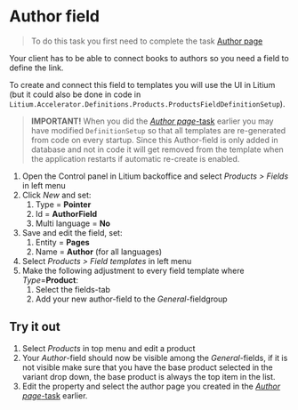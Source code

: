 # Author field

> To do this task you first need to complete the task [Author page](../Author%20page)

Your client has to be able to connect books to authors so you need a field to define the link.

To create and connect this field to templates you will use the UI in Litium (but it could also be done in code in `Litium.Accelerator.Definitions.Products.ProductsFieldDefinitionSetup`).

> **IMPORTANT!** When you did the [_Author page_-task](../Author%20page) earlier you may have modified `DefinitionSetup` so that all templates are re-generated from code on every startup. Since this Author-field is only added in database and not in code it will get removed from the template when the application restarts if automatic re-create is enabled.

1. Open the Control panel in Litium backoffice and select _Products > Fields_ in left menu
1. Click _New_ and set:
   1. Type = **Pointer**
   1. Id = **AuthorField**
   1. Multi language = **No**
1. Save and edit the field, set:
   1. Entity = **Pages**
   1. Name = **Author** (for all languages)
1. Select _Products > Field templates_ in left menu
1. Make the following adjustment to every field template where _Type_=**Product**:
    1. Select the fields-tab
    1. Add your new author-field to the _General_-fieldgroup

## Try it out

1. Select _Products_ in top menu and edit a product
1. Your _Author_-field should now be visible among the _General_-fields, if it is not visible make sure that you have the base product selected in the variant drop down, the base product is always the top item in the list.
1. Edit the property and select the author page you created in the [_Author page_-task](../Author%20page) earlier.
